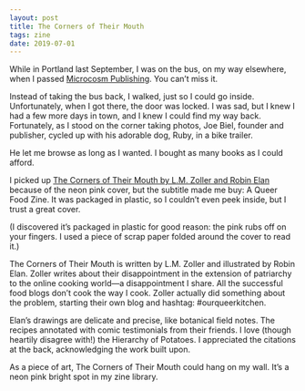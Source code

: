 ```yaml
---
layout: post
title: The Corners of Their Mouth
tags: zine
date: 2019-07-01
---
```


While in Portland last September, I was on the bus, on my way elsewhere, when I passed [Microcosm Publishing](https://microcosmpublishing.com/store). You can’t miss it.

Instead of taking the bus back, I walked, just so I could go inside. Unfortunately, when I got there, the door was locked. I was sad, but I knew I had a few more days in town, and I knew I could find my way back. Fortunately, as I stood on the corner taking photos, Joe Biel, founder and publisher, cycled up with his adorable dog, Ruby, in a bike trailer.

He let me browse as long as I wanted. I bought as many books as I could afford.

I picked up [The Corners of Their Mouth by L.M. Zoller and Robin Elan](https://microcosmpublishing.com/catalog/zines/9305) because of the neon pink cover, but the subtitle made me buy: A Queer Food Zine. It was packaged in plastic, so I couldn’t even peek inside, but I trust a great cover.

(I discovered it’s packaged in plastic for good reason: the pink rubs off on your fingers. I used a piece of scrap paper folded around the cover to read it.)

The Corners of Their Mouth is written by L.M. Zoller and illustrated by Robin Elan. Zoller writes about their disappointment in the extension of patriarchy to the online cooking world—a disappointment I share. All the successful food blogs don’t cook the way I cook. Zoller actually did something about the problem, starting their own blog and hashtag: #ourqueerkitchen.

Elan’s drawings are delicate and precise, like botanical field notes. The recipes annotated with comic testimonials from their friends. I love (though heartily disagree with!) the Hierarchy of Potatoes. I appreciated the citations at the back, acknowledging the work built upon. 

As a piece of art, The Corners of Their Mouth could hang on my wall. It’s a neon pink bright spot in my zine library.
